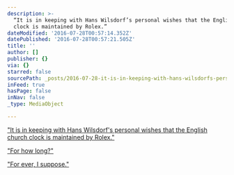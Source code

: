 ```yaml
---
description: >-
  “It is in keeping with Hans Wilsdorf’s personal wishes that the English church
  clock is maintained by Rolex.”
dateModified: '2016-07-28T00:57:14.352Z'
datePublished: '2016-07-28T00:57:21.505Z'
title: ''
author: []
publisher: {}
via: {}
starred: false
sourcePath: _posts/2016-07-28-it-is-in-keeping-with-hans-wilsdorfs-personal-wishes-that.md
inFeed: true
hasPage: false
inNav: false
_type: MediaObject

---
```

["It is in keeping with Hans Wilsdorf's personal wishes that the English church clock is maintained by Rolex."][0]

["For how long?"][0]

["For ever, I suppose."][0]

[0]: http://www.watch-around.com/uploads/media/portrait-016_e.pdf "The Real Mr. Wilsdorf"